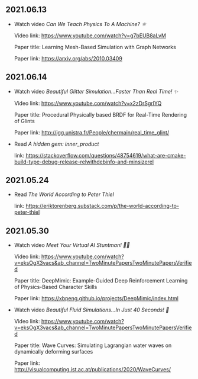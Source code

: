 2021.06.13
---

- Watch video *Can We Teach Physics To A Machine? ⚛*

  Video link: <https://www.youtube.com/watch?v=g7bEUB8aLvM>

  Paper title: Learning Mesh-Based Simulation with Graph Networks
  
  Paper link: <https://arxiv.org/abs/2010.03409>

2021.06.14
---

- Watch video *Beautiful Glitter Simulation…Faster Than Real Time! ✨*

  Video link: <https://www.youtube.com/watch?v=x2zDrSgrlYQ>

  Paper title: Procedural Physically based BRDF for Real-Time Rendering of Glints
  
  Paper link: <http://igg.unistra.fr/People/chermain/real_time_glint/>
  

- Read *A hidden gem: inner_product*

  link: <https://stackoverflow.com/questions/48754619/what-are-cmake-build-type-debug-release-relwithdebinfo-and-minsizerel>


2021.05.24
---

- Read *The World According to Peter Thiel*

  link: <https://eriktorenberg.substack.com/p/the-world-according-to-peter-thiel>



2021.05.30
---

- Watch video *Meet Your Virtual AI Stuntman! 💪🤖*

  Video link: <https://www.youtube.com/watch?v=eksOgX3vacs&ab_channel=TwoMinutePapersTwoMinutePapersVerified>

  Paper title: DeepMimic: Example-Guided Deep Reinforcement Learning of Physics-Based Character Skills
  
  Paper link: <https://xbpeng.github.io/projects/DeepMimic/index.html>


- Watch video *Beautiful Fluid Simulations...In Just 40 Seconds! 🤯*

  Video link: <https://www.youtube.com/watch?v=eksOgX3vacs&ab_channel=TwoMinutePapersTwoMinutePapersVerified>

  Paper title: Wave Curves: Simulating Lagrangian water waves on dynamically deforming surfaces
  
  Paper link: <http://visualcomputing.ist.ac.at/publications/2020/WaveCurves/>
  